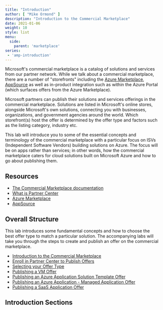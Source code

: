 ```yaml
---
title: "Introduction"
author: [ "Mike Ormond" ]
description: "Introduction to the Commercial Marketplace"
date: 2021-01-06
weight: 10
style: list
menu:
  side:
    parent: 'marketplace'
series:
 - 'amp-introduction'    
---
```


Microsoft's commercial marketplace is a catalog of solutions and services from our partner network. While we talk about a commercial marketplace, there are a number of "storefronts" including the [Azure Marketplace](https://azuremarketplace.microsoft.com/marketplace/), [AppSource](https://appsource.microsoft.com/) as well as in-product integration such as within the Azure Portal (which surfaces offers from the Azure Marketplace).

Microsoft partners can publish their solutions and services offerings in the commercial marketplace. Solutions are listed in Microsoft's online stores, alongside Microsoft's own solutions, connecting you with businesses, organizations, and government agencies around the world. Which storefront(s) host the offer is determined by the offer type and factors such as the listing category, industry etc.

This lab will introduce you to some of the essential concepts and terminology of the commercial marketplace with a particular focus on ISVs (Independent Software Vendors) building solutions on Azure. The focus will be on apps rather than services; in other words, how the commercial marketplace caters for cloud solutions built on Microsoft Azure and how to go about publishing them.

## Resources

* [The Commercial Marketplace documentation](https://docs.microsoft.com/azure/marketplace/overview)
* [What is Partner Center](https://support.microsoft.com/help/4499930/partner-center-overview)
* [Azure Marketplace](https://azuremarketplace.microsoft.com/marketplace/)
* [AppSource](https://appsource.microsoft.com/)

## Overall Structure

This lab introduces some fundamental concepts and how to choose the best offer type to match a particular solution. The accompanying labs will take you through the steps to create and publish an offer on the commercial marketplace.

* [Introduction to the Commercial Marketplace](../introduction/)
* [Enroll in Partner Center to Publish Offers](../../partnercenter/)
* [Selecting your Offer Type](../../offertype/)
* [Publishing a VM Offer](../../vmoffer/)
* [Publishing an Azure Application Solution Template Offer](../solutiontemplate/)
* [Publishing an Azure Application - Managed Application Offer](../managedapp/)
* [Publishing a SaaS Application Offer](../saasapp/)

## Introduction Sections